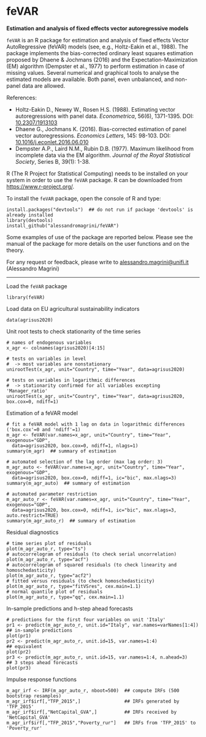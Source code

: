 # feVAR
__Estimation and analysis of fixed effects vector autoregressive models__

`feVAR` is an R package for estimation and analysis of fixed effects Vector AutoRegressive (feVAR) models (see, e.g., Holtz-Eakin et al., 1988). The package implements the bias-corrected ordinary least squares estimation proposed by Dhaene & Jochmans (2016) and the Expectation-Maximization (EM) algorithm (Dempster et al., 1977) to perform estimation in case of missing values. Several numerical and graphical tools to analyse the estimated models are available. Both panel, even unbalanced, and non-panel data are allowed.

References:
- Holtz-Eakin D., Newey W., Rosen H.S. (1988). Estimating vector autoregressions with panel data. _Econometrica_, 56(6), 1371-1395. DOI: <a href="https://doi.org/10.2307/1913103">10.2307/1913103</a>
- Dhaene G., Jochmans K. (2016). Bias-corrected estimation of panel vector autoregressions. _Economics Letters_, 145: 98-103. DOI: <a href="https://doi.org/10.1016/j.econlet.2016.06.010">10.1016/j.econlet.2016.06.010</a>
- Dempster A.P., Laird N.M., Rubin D.B. (1977). Maximum likelihood from incomplete data via the EM algorithm. _Journal of the Royal Statistical Society_, Series B, 39(1): 1-38. 

R (The R Project for Statistical Computing) needs to be installed on your system in order
to use the `feVAR` package. R can be downloaded from https://www.r-project.org/.

To install the `feVAR` package, open the console of R and type:
```
install.packages("devtools")  ## do not run if package 'devtools' is already installed
library(devtools)
install_github("alessandromagrini/feVAR")
```
Some examples of use of the package are reported below. Please see the manual of the package for more details on the user functions and on the theory.

For any request or feedback, please write to <alessandro.magrini@unifi.it> (Alessandro Magrini)
_________________________________________________________________

Load the `feVAR` package
```
library(feVAR)
```
Load data on EU agricultural sustainability indicators
```
data(agrisus2020)
```
Unit root tests to check stationarity of the time series
```
# names of endogenous variables
x_agr <- colnames(agrisus2020)[4:15]

# tests on variables in level
#  -> most variables are nonstationary
unirootTest(x_agr, unit="Country", time="Year", data=agrisus2020)

# tests on variables in logarithmic differences
#  -> stationarity confirmed for all variables excepting 'Manager_ratio'
unirootTest(x_agr, unit="Country", time="Year", data=agrisus2020, box.cox=0, ndiff=1)
```
Estimation of a feVAR model
```
# fit a feVAR model with 1 lag on data in logarithmic differences ('box.cox'=0 and 'ndiff'=1)
m_agr <- feVAR(var.names=x_agr, unit="Country", time="Year", exogenous="GDP",
  data=agrisus2020, box.cox=0, ndiff=1, nlags=1)
summary(m_agr)  ## summary of estimation

# automated selection of the lag order (max lag order: 3)
m_agr_auto <- feVAR(var.names=x_agr, unit="Country", time="Year", exogenous="GDP",
  data=agrisus2020, box.cox=0, ndiff=1, ic="bic", max.nlags=3)
summary(m_agr_auto)  ## summary of estimation

# automated parameter restriction
m_agr_auto_r <- feVAR(var.names=x_agr, unit="Country", time="Year", exogenous="GDP",
  data=agrisus2020, box.cox=0, ndiff=1, ic="bic", max.nlags=3, auto.restrict=TRUE)
summary(m_agr_auto_r)  ## summary of estimation
```
Residual diagnostics
```
# time series plot of residuals
plot(m_agr_auto_r, type="ts")
# autocorrelogram of residuals (to check serial uncorrelation)
plot(m_agr_auto_r, type="acf")
# autocorrelogram of squared residuals (to check linearity and homoschedasticity)
plot(m_agr_auto_r, type="acf2")
# fitted versus residuals (to check homoschedasticity)
plot(m_agr_auto_r, type="fitVSres", cex.main=1.1)
# normal quantile plot of residuals
plot(m_agr_auto_r, type="qq", cex.main=1.1)
```
In-sample predictions and h-step ahead forecasts
```
# predictions for the first four variables on unit 'Italy'
pr1 <- predict(m_agr_auto_r, unit.id="Italy", var.names=varNames[1:4])  ## in-sample predictions
plot(pr1)
pr2 <- predict(m_agr_auto_r, unit.id=15, var.names=1:4)                 ## equivalent
plot(pr2)
pr3 <- predict(m_agr_auto_r, unit.id=15, var.names=1:4, n.ahead=3)      ## 3 steps ahead forecasts
plot(pr3)
```
Impulse response functions
```
m_agr_irf <- IRF(m_agr_auto_r, nboot=500)  ## compute IRFs (500 bootstrap resamples)
m_agr_irf$irf[,"TFP_2015",]                ## IRFs generated by 'TFP_2015'
m_agr_irf$irf[,"NetCapital_GVA",]          ## IRFs received by 'NetCapital_GVA'
m_agr_irf$irf[,"TFP_2015","Poverty_rur"]   ## IRFs from 'TFP_2015' to 'Poverty_rur'
```

